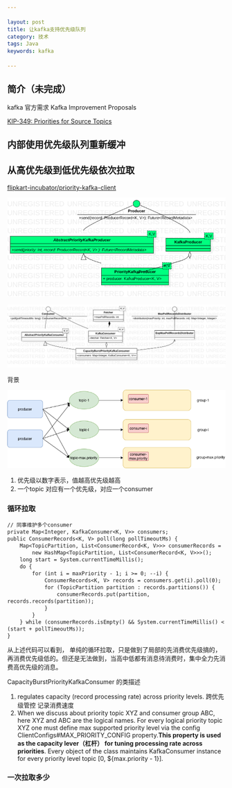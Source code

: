 ```yaml
---

layout: post
title: 让kafka支持优先级队列
category: 技术
tags: Java
keywords: kafka

---
```


## 简介（未完成）


kafka 官方需求  Kafka Improvement Proposals



[KIP-349: Priorities for Source Topics](https://cwiki.apache.org/confluence/display/KAFKA/KIP-349%3A+Priorities+for+Source+Topics)


## 内部使用优先级队列重新缓冲

## 从高优先级到低优先级依次拉取

[flipkart-incubator/priority-kafka-client](https://github.com/flipkart-incubator/priority-kafka-client)

![](/public/upload/java/priority_kafka_producer_class_diagram.png)

![](/public/upload/java/priority_kafka_consumer_class_diagram.png)

背景

![](/public/upload/java/priority_kafka_subscribe.png)

1. 优先级以数字表示，值越高优先级越高
2. 一个topic 对应有一个优先级，对应一个consumer

### 循环拉取

    // 同事维护多个consumer
    private Map<Integer, KafkaConsumer<K, V>> consumers;
    public ConsumerRecords<K, V> poll(long pollTimeoutMs) {
        Map<TopicPartition, List<ConsumerRecord<K, V>>> consumerRecords = 
            new HashMap<TopicPartition, List<ConsumerRecord<K, V>>>();
        long start = System.currentTimeMillis();
        do {
            for (int i = maxPriority - 1; i >= 0; --i) {
                ConsumerRecords<K, V> records = consumers.get(i).poll(0);
                for (TopicPartition partition : records.partitions()) {
                    consumerRecords.put(partition, records.records(partition));
                }
            }
        } while (consumerRecords.isEmpty() && System.currentTimeMillis() < (start + pollTimeoutMs));
    }

从上述代码可以看到， 单纯的循环拉取，只是做到了局部的先消费优先级搞的，再消费优先级低的。但还是无法做到，当高中低都有消息待消费时，集中全力先消费高优先级的消息。


CapacityBurstPriorityKafkaConsumer 的类描述

1. regulates capacity (record processing rate) across priority levels. 跨优先级管控 记录消费速度
2. When we discuss about priority topic XYZ and consumer group ABC, here XYZ and ABC are the logical names. For every logical priority topic XYZ one must define max supported priority level via the config ClientConfigs#MAX_PRIORITY_CONFIG property.**This property is used as the capacity lever（杠杆） for tuning processing rate across priorities**. Every object of the class maintains KafkaConsumer instance for every priority level topic [0, ${max.priority - 1}].

### 一次拉取多少



